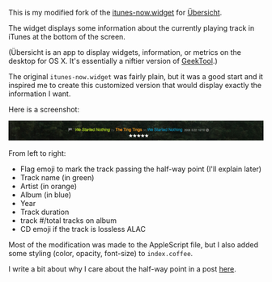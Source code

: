 This is my modified fork of the [itunes-now.widget](https://github.com/felixhageloh/uebersicht-widgets/tree/master/iTunes-now) for [Übersicht](http://tracesof.net/uebersicht/). 

The widget displays some information about the currently playing track in iTunes at the bottom of the screen.

(Übersicht is an app to display widgets, information, or metrics on the desktop for OS X. It's essentially a niftier version of [GeekTool](http://projects.tynsoe.org/en/geektool/).)

The original `itunes-now.widget` was fairly plain, but it was a good start and it inspired me to create this customized version that would display exactly the information I want.

Here is a screenshot:

![Screenshot of itunes-now.widget](screenshot.png)

From left to right:

- Flag emoji to mark the track passing the half-way point (I'll explain later)
- Track name (in green)
- Artist (in orange)
- Album (in blue)
- Year
- Track duration
- track #/total tracks on album
- CD emoji if the track is lossless ALAC

Most of the modification was made to the AppleScript file, but I also added some styling (color, opacity, font-size) to `index.coffee`.

I write a bit about why I care about the half-way point in a post [here](http://sherifsoliman.com/2014/11/16/itunes-now-widget-for-Ubersicht/).
